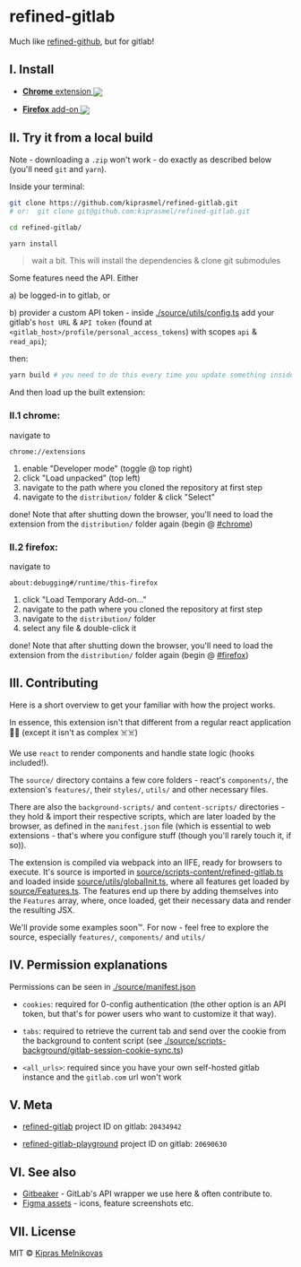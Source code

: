 # refined-gitlab

Much like [refined-github](https://github.com/sindresorhus/refined-github), but for gitlab!

## I. Install


- [**Chrome** extension <img valign="middle" src="https://img.shields.io/chrome-web-store/v/jaafoplpaafgeeclnaakkimfgajikgba.svg?label=%20">](https://chrome.google.com/webstore/detail/refined-gitlab/jaafoplpaafgeeclnaakkimfgajikgba/)

- [**Firefox** add-on <img valign="middle" src="https://img.shields.io/amo/v/refined-gitlab.svg?label=%20">](https://addons.mozilla.org/en-US/firefox/addon/refined-gitlab/)

## II. Try it from a local build

Note - downloading a `.zip` won't work - do exactly as described below (you'll need `git` and `yarn`).

Inside your terminal:

```sh
git clone https://github.com/kiprasmel/refined-gitlab.git
# or:  git clone git@github.com:kiprasmel/refined-gitlab.git

cd refined-gitlab/

yarn install
```

> wait a bit. This will install the dependencies & clone git submodules

Some features need the API. Either

a) be logged-in to gitlab, or

b) provider a custom API token - inside [./source/utils/config.ts](./source/utils/config.ts) add your gitlab's `host URL` & `API token` (found at `<gitlab_host>/profile/personal_access_tokens`) with scopes `api` & `read_api`);

then:

```sh
yarn build # you need to do this every time you update something inside this repository
```

And then load up the built extension:

### II.1 chrome:

navigate to

```
chrome://extensions
```

1. enable "Developer mode" (toggle @ top right)
1. click "Load unpacked" (top left)
1. navigate to the path where you cloned the repository at first step
1. navigate to the `distribution/` folder & click "Select"

done! Note that after shutting down the browser, you'll need to load the extension from the `distribution/` folder again (begin @ [#chrome](#ii.1-chrome))

### II.2 firefox:

navigate to

```
about:debugging#/runtime/this-firefox
```

1. click "Load Temporary Add-on..."
1. navigate to the path where you cloned the repository at first step
1. navigate to the `distribution/` folder
1. select any file & double-click it

done! Note that after shutting down the browser, you'll need to load the extension from the `distribution/` folder again (begin @ [#firefox](#ii.2-firefox))

## III. Contributing

Here is a short overview to get your familiar with how the project works.

In essence, this extension isn't that different from a regular react application 🤷‍♀️ (except it isn't as complex ☠️☠️)

We use `react` to render components and handle state logic (hooks included!).

The `source/` directory contains a few core folders - react's `components/`, the extension's `features/`, their `styles/`,  `utils/` and other necessary files.

There are also the `background-scripts/` and `content-scripts/` directories - they hold & import their respective scripts, which are later loaded by the browser, as defined in the `manifest.json` file (which is essential to web extensions - that's where you configure stuff (though you'll rarely touch it, if so)).

The extension is compiled via webpack into an IIFE, ready for browsers to execute. It's source is imported in [source/scripts-content/refined-gitlab.ts](source/scripts-content/refined-gitlab.ts) and loaded inside [source/utils/globalInit.ts](source/utils/globalInit.ts), where all features get loaded by [source/Features.ts](source/Features.ts). The features end up there by adding themselves into the `Features` array, where, once loaded, get their necessary data and render the resulting JSX.

We'll provide some examples soon™️. For now - feel free to explore the source, especially `features/`, `components/` and `utils/`

<!--
TODO - introduce the gitlab API, gitbeaker etc. before showing an example feature
-->

<!--
TODO - provide an example feature

An example feature, which would, let's say, show the total number of commits you've made, could look like this:

```tsx
// source/features/show-total-commit-count.tsx

import React, { useState, useEffect } from "react";

import { Feature, features } from "../Features";
import { api } from "../utils/api";
import { renderNextTo } from "../utils/renderNextTo";

export const showTotalCommitCount: Feature = (config) => {

	const reactComponent = () => {
		const [commitCount, setCommitCount] = useState<number>(0);

		useEffect(() => {


		}, [])

		return (<>

		</>)
	}

	const nodeId = "total-commits";
	const additionalClassesForTopLevelElement = [];

	/** TODO simplify the `renderNextTo` util so that we don't need all of this lmao */
	renderNextTo(".contrib-calendar", nodeId, additionalClassesForTopLevelElement, reactComponent)
}

features.add({
	id: "show-total-commit-count",
	feature: changeBackgroundColor,
	**waitForDom**Loaded: true,
});

``` -->

## IV. Permission explanations

Permissions can be seen in [./source/manifest.json](./source/manifest.json)

- `cookies`: required for 0-config authentication (the other option is an API token, but that's for power users who want to customize it that way).

- `tabs`: required to retrieve the current tab and send over the cookie from the background to content script (see [./source/scripts-background/gitlab-session-cookie-sync.ts](./source/scripts-background/gitlab-session-cookie-sync.ts))
- `<all_urls>`: required since you have your own self-hosted gitlab instance and the `gitlab.com` url won't work

## V. Meta

- [refined-gitlab](https://gitlab.com/kiprasmel/refined-gitlab) project ID on gitlab: `20434942`

- [refined-gitlab-playground](https://gitlab.com/kiprasmel/refined-gitlab-playground) project ID on gitlab: `20690630`


## VI. See also

- [Gitbeaker](https://github.com/jdalrymple/gitbeaker/) - GitLab's API wrapper we use here & often contribute to.
- [Figma assets](https://www.figma.com/file/PyOJIJOClNV2dZs4QWU7Pa/Refined-GitLab) - icons, feature screenshots etc.

## VII. License

MIT © [Kipras Melnikovas](https://gitlab.com/kiprasmel)
